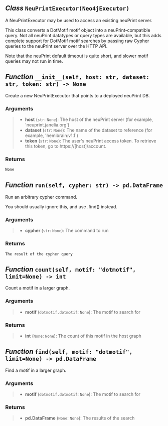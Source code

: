 ## *Class* `NeuPrintExecutor(Neo4jExecutor)`


A NeuPrintExecutor may be used to access an existing neuPrint server.

This class converts a DotMotif motif object into a neuPrint-compatible query. Not all neuPrint datatypes or query types are available, but this adds complete support for DotMotif motif searches by passing raw Cypher queries to the neuPrint server over the HTTP API.

Note that the neuPrint default timeout is quite short, and slower motif queries may not run in time.



## *Function* `__init__(self, host: str, dataset: str, token: str) -> None`


Create a new NeuPrintExecutor that points to a deployed neuPrint DB.

### Arguments
> - **host** (`str`: `None`): The host of the neuPrint server (for example,
        'neuprint.janelia.org')
> - **dataset** (`str`: `None`): The name of the dataset to reference (for example,
        'hemibrain:v1.1`)
> - **token** (`str`: `None`): The user's neuPrint access token. To retrieve this
        token, go to https://[host]/account.

### Returns
    None



## *Function* `run(self, cypher: str) -> pd.DataFrame`


Run an arbitrary cypher command.

You should usually ignore this, and use .find() instead.

### Arguments
> - **cypher** (`str`: `None`): The command to run

### Returns
    The result of the cypher query



## *Function* `count(self, motif: "dotmotif", limit=None) -> int`


Count a motif in a larger graph.

### Arguments
> - **motif** (`dotmotif.dotmotif`: `None`): The motif to search for

### Returns
> - **int** (`None`: `None`): The count of this motif in the host graph



## *Function* `find(self, motif: "dotmotif", limit=None) -> pd.DataFrame`


Find a motif in a larger graph.

### Arguments
> - **motif** (`dotmotif.dotmotif`: `None`): The motif to search for

### Returns
> - **pd.DataFrame** (`None`: `None`): The results of the search

